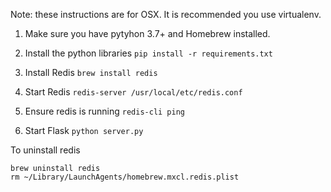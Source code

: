 Note: these instructions are for OSX. It is recommended you use virtualenv. 

1) Make sure you have pytyhon 3.7+ and Homebrew installed. 

2) Install the python libraries 
```pip install -r requirements.txt```

3) Install Redis
```brew install redis```

4) Start Redis
```redis-server /usr/local/etc/redis.conf```

5) Ensure redis is running
```redis-cli ping```

6) Start Flask
```python server.py```

To uninstall redis
```
brew uninstall redis
rm ~/Library/LaunchAgents/homebrew.mxcl.redis.plist
```

